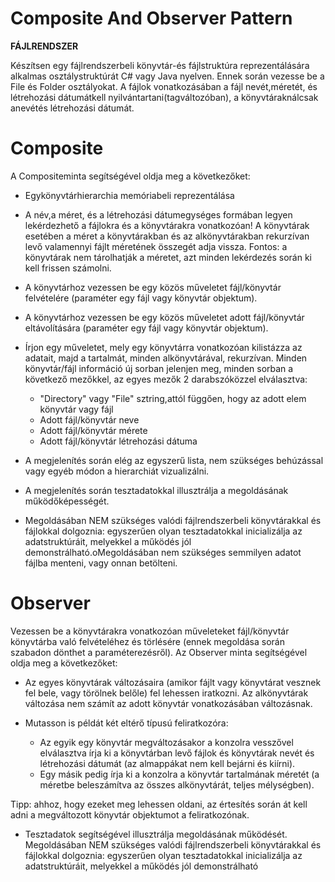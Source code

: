 # Composite And Observer Pattern
**FÁJLRENDSZER**

Készítsen  egy  fájlrendszerbeli  könyvtár-és  fájlstruktúra  reprezentálására  alkalmas  osztálystruktúrát C# vagy Java nyelven. Ennek során vezesse be a File és Folder osztályokat. A fájlok vonatkozásában a fájl nevét,méretét, és létrehozási dátumátkell nyilvántartani(tagváltozóban), a könyvtáraknálcsak anevétés létrehozási dátumát.

# Composite 
A Compositeminta segítségével oldja meg a következőket:

- Egykönyvtárhierarchia memóriabeli reprezentálása

- A név,a méret, és a létrehozási dátumegységes formában legyen lekérdezhető a fájlokra és a könyvtárakra   vonatkozóan!   A   könyvtárak   esetében   a   méret   a   könyvtárakban   és   az alkönyvtárakban  rekurzívan  levő  valamennyi  fájlt  méretének  összegét  adja  vissza.  Fontos:  a könyvtárak nem tárolhatják a méretet, azt minden lekérdezés során ki kell frissen számolni.

- A  könyvtárhoz  vezessen  be  egy  közös  műveletet  fájl/könyvtár  felvételére  (paraméter  egy  fájl vagy könyvtár objektum).
- A könyvtárhoz vezessen be egy közös műveletet adott fájl/könyvtár eltávolítására (paraméter egy fájl vagy könyvtár objektum).

- Írjon  egy műveletet, mely egy  könyvtárra  vonatkozóan  kilistázza  az  adatait, majd  a  tartalmát, minden  alkönyvtárával,  rekurzívan.  Minden  könyvtár/fájl  információ  új  sorban  jelenjen  meg, minden sorban a következő mezőkkel, az egyes mezők 2 darabszóközzel elválasztva:
  - "Directory" vagy "File" sztring,attól függően, hogy az adott elem könyvtár vagy fájl
  - Adott fájl/könyvtár neve
  - Adott fájl/könyvtár mérete
  - Adott fájl/könyvtár létrehozási dátuma
  
- A  megjelenítés  során  elég  az  egyszerű  lista,  nem  szükséges  behúzással  vagy  egyéb  módon  a hierarchiát vizualizálni.
- A    megjelenítés    során    tesztadatokkal    illusztrálja    a   megoldásának   működőképességét.
- Megoldásában  NEM szükséges  valódi  fájlrendszerbeli  könyvtárakkal  és  fájlokkal  dolgoznia: egyszerűen  olyan  tesztadatokkal  inicializálja  az  adatstruktúráit,  melyekkel  a  működés  jól demonstrálható.oMegoldásában nem szükséges semmilyen adatot fájlba menteni, vagy onnan betölteni.

# Observer
Vezessen be a könyvtárakra vonatkozóan műveleteket fájl/könyvtár könyvtárba való felvételéhez
és törlésére (ennek megoldása során szabadon dönthet a paraméterezésről). Az Observer minta
segítségével oldja meg a következőket:

- Az egyes könyvtárak változásaira (amikor fájlt vagy könyvtárat vesznek fel bele, vagy törölnek
belőle) fel lehessen iratkozni. Az alkönyvtárak változása nem számít az adott könyvtár
vonatkozásában változásnak.

- Mutasson is példát két eltérő típusú feliratkozóra:
  - Az egyik egy könyvtár megváltozásakor a konzolra vesszővel elválasztva írja ki a könyvtárban
levő fájlok és könyvtárak nevét és létrehozási dátumát (az almappákat nem kell bejárni és
kiírni).
  - Egy másik pedig írja ki a konzolra a könyvtár tartalmának méretét (a méretbe beleszámítva
az összes alkönyvtárát, teljes mélységben).

Tipp: ahhoz, hogy ezeket meg lehessen oldani, az értesítés során át kell adni a megváltozott
könyvtár objektumot a feliratkozónak.
- Tesztadatok segítségével illusztrálja megoldásának működését. Megoldásában NEM szükséges
valódi fájlrendszerbeli könyvtárakkal és fájlokkal dolgoznia: egyszerűen olyan tesztadatokkal
inicializálja az adatstruktúráit, melyekkel a működés jól demonstrálható
